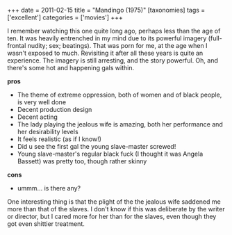 +++
date = 2011-02-15
title = "Mandingo (1975)"
[taxonomies]
tags = ['excellent']
categories = ['movies']
+++

I remember watching this one quite long ago, perhaps less than the age
of ten. It was heavily entrenched in my mind due to its powerful imagery
(full-frontal nudity; sex; beatings). That was porn for me, at the age
when I wasn't exposed to much. Revisiting it after all these years is
quite an experience. The imagery is still arresting, and the story
powerful. Oh, and there's some hot and happening gals within.

**pros**

-   The theme of extreme oppression, both of women and of black people,
    is very well done
-   Decent production design
-   Decent acting
-   The lady playing the jealous wife is amazing, both her performance
    and her desirability levels
-   It feels realistic (as if I know!)
-   Did u see the first gal the young slave-master screwed!
-   Young slave-master's regular black fuck (I thought it was Angela
    Bassett) was pretty too, though rather skinny

**cons**

-   ummm... is there any?

One interesting thing is that the plight of the the jealous wife
saddened me more than that of the slaves. I don't know if this was
deliberate by the writer or director, but I cared more for her than for
the slaves, even though they got even shittier treatment.
